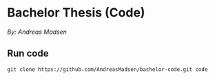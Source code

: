 # Bachelor Thesis (Code)

_By: Andreas Madsen_

## Run code

```shell
git clone https://github.com/AndreasMadsen/bachelor-code.git code
```

